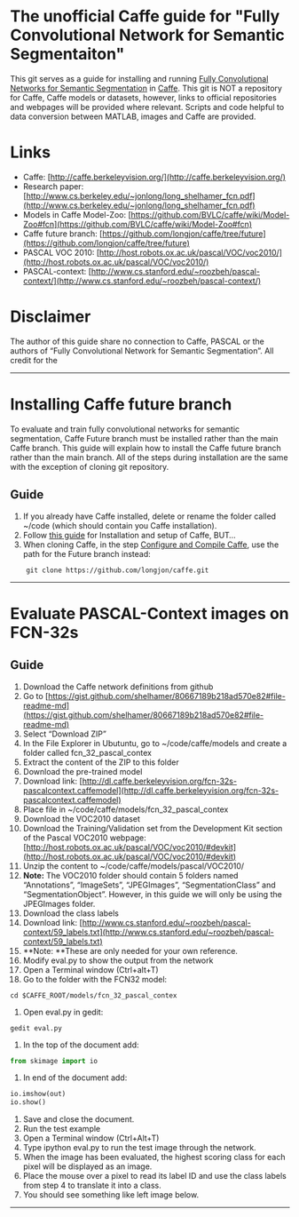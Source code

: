 # The unofficial Caffe guide for "Fully Convolutional Network for Semantic Segmentaiton"
This git serves as a guide for installing and running [Fully Convolutional Networks for Semantic Segmentation](http://www.cs.berkeley.edu/~jonlong/long_shelhamer_fcn.pdf "Fully Convolutional Networks for Semantic Segmentation") in [Caffe](http://caffe.berkeleyvision.org/ "Caffe"). This git is NOT a repository for Caffe, Caffe models or datasets, however, links to official repositories and webpages will be provided where relevant.
Scripts and code helpful to data conversion between MATLAB, images and Caffe are provided.

# Links
- Caffe: [http://caffe.berkeleyvision.org/](http://caffe.berkeleyvision.org/)
- Research paper: [http://www.cs.berkeley.edu/~jonlong/long_shelhamer_fcn.pdf](http://www.cs.berkeley.edu/~jonlong/long_shelhamer_fcn.pdf)
- Models in Caffe Model-Zoo: [https://github.com/BVLC/caffe/wiki/Model-Zoo#fcn](https://github.com/BVLC/caffe/wiki/Model-Zoo#fcn)
- Caffe future branch: [https://github.com/longjon/caffe/tree/future](https://github.com/longjon/caffe/tree/future)
- PASCAL VOC 2010: [http://host.robots.ox.ac.uk/pascal/VOC/voc2010/](http://host.robots.ox.ac.uk/pascal/VOC/voc2010/)
- PASCAL-context: [http://www.cs.stanford.edu/~roozbeh/pascal-context/](http://www.cs.stanford.edu/~roozbeh/pascal-context/)

# Disclaimer
The author of this guide share no connection to Caffe, PASCAL or the authors of “Fully Convolutional Network for Semantic Segmentation”. All credit for the 

----------

# Installing Caffe future branch
To evaluate and train fully convolutional networks for semantic segmentation, Caffe Future branch must be installed rather than the main Caffe branch. This guide will explain how to install the Caffe future branch rather than the main branch. All of the steps during installation are the same with the exception of cloning git repository.

## Guide
1. If you already have Caffe installed, delete or rename the folder called ~/code (which should contain you Caffe installation).
2. Follow [this guide](https://github.com/tiangolo/caffe/blob/ubuntu-tutorial-b/docs/install_apt2.md) for Installation and setup of Caffe, BUT…
  1. When cloning Caffe, in the step [Configure and Compile Caffe](https://github.com/tiangolo/caffe/blob/ubuntu-tutorial-b/docs/install_apt2.md#configure-and-compile-caffe), use the path for the Future branch instead:
```
	git clone https://github.com/longjon/caffe.git
```

----------

# Evaluate PASCAL-Context images on FCN-32s

## Guide
1. Download the Caffe network definitions from github
  1. Go to [https://gist.github.com/shelhamer/80667189b218ad570e82#file-readme-md](https://gist.github.com/shelhamer/80667189b218ad570e82#file-readme-md)
  1. Select “Download ZIP”
  1. In the File Explorer in Ubutuntu, go to ~/code/caffe/models and create a folder called fcn_32_pascal_contex
  1. Extract the content of the ZIP to this folder
1. Download the pre-trained model
  1. Download link: [http://dl.caffe.berkeleyvision.org/fcn-32s-pascalcontext.caffemodel](http://dl.caffe.berkeleyvision.org/fcn-32s-pascalcontext.caffemodel)
  1. Place file in ~/code/caffe/models/fcn_32_pascal_contex
1. Download the VOC2010 dataset
  1. Download the Training/Validation set from the Development Kit section of the Pascal VOC2010 webpage: [http://host.robots.ox.ac.uk/pascal/VOC/voc2010/#devkit](http://host.robots.ox.ac.uk/pascal/VOC/voc2010/#devkit)
  1. Unzip the content to ~/code/caffe/models/pascal/VOC2010/
   1. **Note:** The VOC2010 folder should contain 5 folders named “Annotations”, “ImageSets”, “JPEGImages”, “SegmentationClass” and “SegmentationObject”. However, in this guide we will only be using the JPEGImages folder.
1. Download the class labels
  1. Download link: [http://www.cs.stanford.edu/~roozbeh/pascal-context/59_labels.txt](http://www.cs.stanford.edu/~roozbeh/pascal-context/59_labels.txt)
  1. **Note: **These are only needed for your own reference.
1. Modify eval.py to show the output from the network
  1. Open a Terminal window (Ctrl+alt+T)
  1. Go to the folder with the FCN32 model:
  ```
  cd $CAFFE_ROOT/models/fcn_32_pascal_contex
  ```
  1. Open eval.py in gedit:
```
gedit eval.py
```
  1. In the top of the document add:
```python
from skimage import io
```
  1. In end of the document add:
```python
io.imshow(out)
io.show()
```
  1. Save and close the document.
1. Run the test example
  1. Open a Terminal window (Ctrl+Alt+T)
  1. Type ipython eval.py to run the test image through the network.
  1. When the image has been evaluated, the highest scoring class for each pixel will be displayed as an image.
  1. Place the mouse over a pixel to read its label ID and use the class labels from step 4 to translate it into a class.
  1. You should see something like left image below.


----------